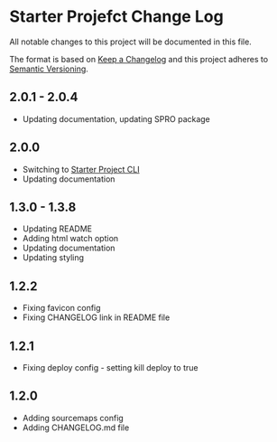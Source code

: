 # Starter Projefct Change Log

All notable changes to this project will be documented in this file.

The format is based on [Keep a Changelog](http://keepachangelog.com/) and this project adheres to [Semantic Versioning](http://semver.org/).

## 2.0.1 - 2.0.4

- Updating documentation, updating SPRO package

## 2.0.0

- Switching to [Starter Project CLI](https://raw.githubusercontent.com/maliMirkec/starter-project-cli/)
- Updating documentation

## 1.3.0 - 1.3.8

- Updating README
- Adding html watch option
- Updating documentation
- Updating styling

## 1.2.2

- Fixing favicon config
- Fixing CHANGELOG link in README file

## 1.2.1

- Fixing deploy config - setting kill deploy to true

## 1.2.0

- Adding sourcemaps config
- Adding CHANGELOG.md file
